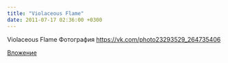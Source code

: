 ```yaml
---
title: "Violaceous Flame"
date: 2011-07-17 02:36:00 +0300
---
```


Violaceous Flame
Фотография
https://vk.com/photo23293529_264735406

[Вложение](https://vk.com/photo23293529_264735406)
